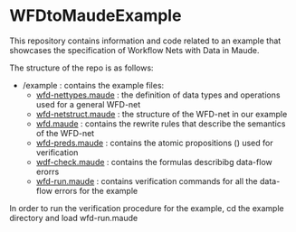 # WFDtoMaudeExample
This repository contains information and code related to an example that showcases the specification of Workflow Nets with Data in Maude.

The structure of the repo is as follows:
* /example : contains the example files:
  * [wfd-nettypes.maude](/example/wfd-nettypes.maude) : the definition of data types and operations used for a general WFD-net
  * [wfd-netstruct.maude](/example/wfd-netstruct.maude) : the structure of the WFD-net in our example
  * [wfd.maude](/example/wfd.maude) : contains the rewrite rules that describe the semantics of the WFD-net
  * [wfd-preds.maude](/example/wfd-preds.maude) : contains the atomic propositions () used for verification 
  * [wdf-check.maude](/example/wdf-check.maude) : contains the formulas describibg data-flow erorrs 
  * [wfd-run.maude](/example/wdf-run.maude) : contains verification commands for all the data-flow errors for the example

In order to run the verification procedure for the example, cd the example directory and load  wfd-run.maude 


